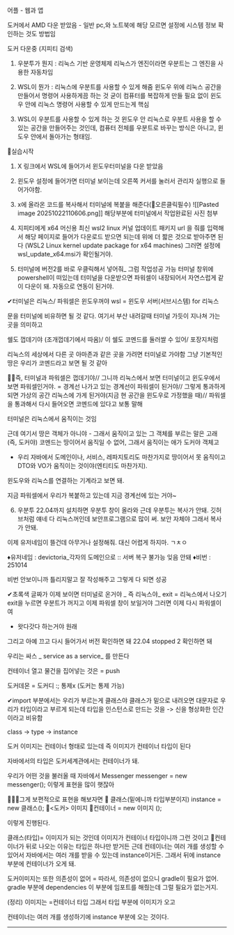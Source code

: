 어플 - 웹과 앱

도커에서 AMD 다운 받았음 - 일반 pc,와 노트북에 해당
모르면 설정에 시스템 정보 확인하는 것도 방법임

도커 다운중
(지피티 검색)
1. 우분투가 뭔지 : 리눅스 기반 운영체제
리눅스가 엔진이라면 우분트는 그 엔진을 사용한 자동차임

2. WSL이 뭔가 : 리눅스에 우분트를 사용할 수 있게 해줌
윈도우 위에 리눅스 공간을 만들어서 명령어 사용하게끔 하는 것
굳이 컴퓨터를 복잡하게 만들 필요 없이 윈도우 안에 리눅스 명령어 사용할 수 있게 만드는게 핵심

3. WSL이 우분트를 사용할 수 있게 하는 것
윈도우 안 리눅스로 우분트 사용을 할 수 있는 공간을 만들어주는 것인데, 컴퓨터 전체를 우분트로 바꾸는 방식은 아니고, 윈도우 안에서 돌아가는 형태임.

🎹실습시작
1. X 링크에서 WSL에 들어가서 윈도우터미널을 다운 받았음
2. 윈도우 설정에 들어가면 터미널 보이는데 오른쪽 커서를 눌러서 관리자 실행으로 들어가야함.
3. x에 올라온 코드를 복사해서 터미널에 복붙을 해준다(🍕오른클릭필수)
![[Pasted image 20251022110606.png]]
 해당부분에 터미널에서 작업완료된 사진 첨부

4. 지피티에게 x64 머신용 최신 wsl2 linux 커널 업데이트 패키지 url 을 줘를 입력해서 해당 페이지로 들어가 다운로드 받으면 되는데 위에 더 짧은 것으로 받아주면 된다
(WSL2 Linux kernel update package for x64 machines)
그러면 설정에 wsl_update_x64.msi가 확인될거야.

5. 터미널에 버전2를 바로 우클릭해서 넣어줘_ 그럼 작업성공 가능
터미널 창위에 powershell이 떠있는데 터미널을 다운받으면 파워셀이 내장되어서 자연스럽게 같이 다운이 돼. 자동으로 연동이 된거야.

✔터미널은 리눅스/ 파워셀은 윈도우꺼야
wsl = 윈도우 서버(서브시스템) for 리눅스

문을 터미널에 비유하면 될 것 같다. 여기서 부산 내려갈때 터미널 가듯이
지나쳐 가는 곳을 의미하고

쉘도 껍데기야 (조개껍데기에서 따옴)/ 이 쉘도 코멘드를 둘러쌀 수 있어/ 포장지처럼

리눅스의 세상에서 다른 곳 아마존과 같은 곳을 가려면 터미널로 가야함
그냥 기본적인 땅은 우리가 코멘드라고 보면 될 것 같아

📕📗즉, 터미널과 파워셀은 껍데기야// 그니까 리눅스에서 보면 터미널이고 윈도우에서 보면 파워셀인거야. = 경계선
나가고 있는 경계선이 파워셀이 된거야// 그렇게 통과하게 되면 가상의 공간 리눅스에 가게 된거야(지금 현 공간을 윈도우로 가정했을 때)// 파워셀을 통과해서 다시 들어오면 코멘드에 있다고 보통 말해

터미널은 리눅스에서 움직이는 것임

근데 여기서 땅은 객체가 아니야 - 그래서 움직이고 있는 그 객체를 부르는 말은 고래 (즉, 도커야)
코멘드는 땅이어서 움직일 수 없어, 그래서 움직이는 애가 도커야 객체고

- 우리 자바에서 도메인이나, 서비스, 레파지토리도 마찬가지로 땅이어서 못 움직이고 DTO와 VO가 움직이는 것이야(엔티티도 마찬가지).

윈도우와 리눅스를 연결하는 기계라고 보면 돼.

지금 파워셀에서 우리가 복붙하고 있는데 지금 경계선에 있는 거야~

6. 우분투 22.04까지 설치하면 우분투 창이 올라와
근데 우분투는 복사가 안돼. 깃허브처럼 얘네 다 리눅스꺼인데 보안프로그램으로 많이 써. 보안 자체야 그래서 복사가 안돼.

이제 유저네임이 뜰건데 아무거나 설정해줘. 대신 어렵게 하지마. ㄱㅊㅇ


♦유저네임 : devictoria_각자의 도메인으로 :: 서버 복구 불가능 잊음 안돼
♦비번 : 251014

비번 안보이니까 틀리지말고 잘 작성해주고 그렇게 다 되면 성공



✔초록색 글짜가 이제 보이면 터미널로 온거야 _ 즉 리눅스야_
exit = 리눅스에서 나오기
exit을 누르면 우분트가 꺼지고 이제 파워셀 창이 보일거야
그러면 이제 다시 파워셀이여

- 왓다갓다 하는거야 원래

그리고 아예 끄고 다시 들어가서 버전 확인하면 돼 22.04 stopped 2
확인하면 돼


우리는 싸스 _ service as a service_ 를 만든다

컨테이너 열고 물건을 집어넣는 것은 = push

도커데몬 = 도커디 :; 통제x
(도커는 통제 가능)

✔import 부분에서는 우리가 부르는게 클래스야
클래스가 밑으로 내려오면 대문자로 우리가 타입이라고 부르게 되는데
타입을 인스턴스로 만드는 것을 -> 신을 형상화한 인간이라고 비유함

class -> type -> instance

도커 이미지는 컨테이너 형태로 있는데
즉 이미지가 컨테이너 타입이 된다

자바에서의 타입은 도커세계관에서는 컨테이너가 돼.

우리가 어떤 것을 불러올 때
자바에서
Messenger messenger = new messenger();
이렇게 표현을 많이 햇잖아

🎈🎈🎈그게 보편적으로 표현을 해보자면
💎<java>
클래스(밑에니까 타입부분이지) instance = new 클래스();
💎<도커>
이미지 🧨컨테이너 = new 이미지 ();

이렇게 진행된다.

클래스(타입)= 이미지가 되는 것인데
이미지가 컨테이너 타입이니까 그런 것이고
 🧨컨테이너가 뒤로 나오는 이유는 타입은 하나만 받거든 근데 컨테이너는 여러 개를 생성할 수 있어서 자바에서는 여러 개를 받을 수 있는데 instance이거든. 그래서 뒤에 instance 부분에 컨테이너가 오게 돼.

도커이미지는 또한 의존성이 없어
= 따라서, 의존성이 없으니 gradle이 필요가 없어.
gradle 부분에 dependencies 이 부분에 임포트를 해줬는데 그럴 필요가 없는거지.

(정리)
이미지는 =컨테이너 타입
그래서 타입 부분에 이미지가 오고

컨테이너는 여러 개를 생성하기에 instance 부분에 오는 것이다.


--------------------------------------------------------------------------

